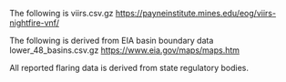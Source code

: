 The following is 
 viirs.csv.gz
 https://payneinstitute.mines.edu/eog/viirs-nightfire-vnf/ 

The following is derived from EIA basin boundary data
 lower_48_basins.csv.gz
 https://www.eia.gov/maps/maps.htm

All reported flaring data is derived from state regulatory
bodies. 
